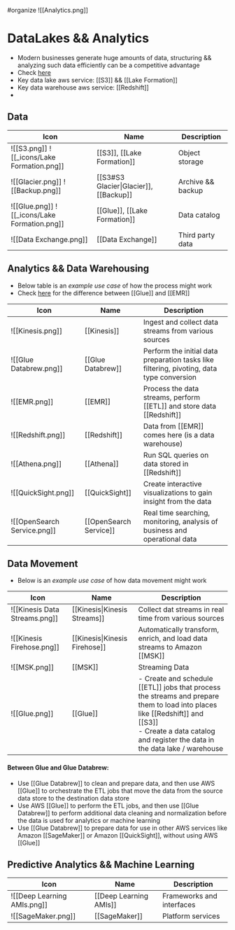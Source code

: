 #organize 
![[Analytics.png]]
# DataLakes && Analytics
- Modern businesses generate huge amounts of data, structuring && analyzing such data efficiently can be a competitive advantage
- Check [here](https://aws.amazon.com/big-data/datalakes-and-analytics/)
- Key data lake aws service: [[S3]] && [[Lake Formation]]
- Key data warehouse aws service: [[Redshift]]
- 

## Data

| Icon | Name | Description |
| --- | --- | --- |
| ![[S3.png]] ![[_icons/Lake Formation.png]] | [[S3]], [[Lake Formation]] | Object storage |
| ![[Glacier.png]] ![[Backup.png]] | [[S3#S3 Glacier\|Glacier]], [[Backup]] | Archive && backup |
| ![[Glue.png]] ![[_icons/Lake Formation.png]] | [[Glue]], [[Lake Formation]] | Data catalog |
| ![[Data Exchange.png]] | [[Data Exchange]] | Third party data |



## Analytics && Data Warehousing
- Below table is an *example use case* of how the process might work
- Check [here](https://stackoverflow.com/questions/62251139/what-is-the-difference-between-aws-glue-etl-job-and-aws-emr) for the difference between [[Glue]] and [[EMR]]

| Icon | Name | Description |
| --- | --- | --- |
| ![[Kinesis.png]] | [[Kinesis]] | Ingest and collect data streams from various sources |
| ![[Glue Databrew.png]] | [[Glue Databrew]] | Perform the initial data preparation tasks like filtering, pivoting, data type conversion |
| ![[EMR.png]] | [[EMR]] | Process the data streams, perform [[ETL]] and store data [[Redshift]] |
| ![[Redshift.png]] | [[Redshift]] | Data from [[EMR]] comes here (is a data warehouse) |
| ![[Athena.png]] | [[Athena]] | Run SQL queries on data stored in [[Redshift]] |
| ![[QuickSight.png]] | [[QuickSight]] | Create interactive visualizations to gain insight from the data |
| ![[OpenSearch Service.png]] | [[OpenSearch Service]] | Real time searching, monitoring, analysis of business and operational data |


## Data Movement
- Below is an *example use case* of how data movement might work

| Icon | Name | Description |
| --- | --- | --- |
| ![[Kinesis Data Streams.png]] | [[Kinesis\|Kinesis Streams]] | Collect dat streams in real time from various sources |
| ![[Kinesis Firehose.png]] | [[Kinesis\|Kinesis Firehose]] | Automatically transform, enrich, and load data streams to Amazon [[MSK]] |
| ![[MSK.png]] | [[MSK]] | Streaming Data |
| ![[Glue.png]] | [[Glue]] | - Create and schedule [[ETL]] jobs that process the streams and prepare them to load into places like [[Redshift]] and [[S3]] <br> - Create a data catalog and register the data in the data lake / warehouse |


#### Between Glue and Glue Databrew:
- Use [[Glue Databrew]] to clean and prepare data, and then use AWS [[Glue]] to orchestrate the ETL jobs that move the data from the source data store to the destination data store
- Use AWS [[Glue]] to perform the ETL jobs, and then use [[Glue Databrew]] to perform additional data cleaning and normalization before the data is used for analytics or machine learning
- Use [[Glue Databrew]] to prepare data for use in other AWS services like Amazon [[SageMaker]] or Amazon [[QuickSight]], without using AWS [[Glue]]


## Predictive Analytics && Machine Learning

| Icon | Name | Description |
| --- | --- | --- |
| ![[Deep Learning AMIs.png]] | [[Deep Learning AMIs]] | Frameworks and interfaces |
| ![[SageMaker.png]] | [[SageMaker]] | Platform services |

